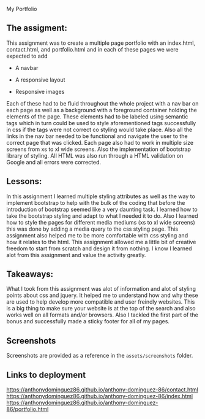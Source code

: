 My Portfolio

## The assigment:
This assignment was to create a multiple page portfolio with an index.html, contact.html, and portfolio.html and in each of these pages we were expected to add 
   * A navbar

   * A responsive layout

   * Responsive images

Each of these had to be fluid throughout the whole project with a nav bar on each page as well as a background with a foreground container holding the elements of the page. These elements had to be labeled using semantic tags which in turn could be used to style aforementioned tags successfully in css if the tags were not correct co styling would take place. Also all the links in the nav bar needed to be functional and navigate the user to the correct page that was clicked. Each page also had to work in multiple size screens from xs to xl wide screens. Also the implementation of bootstrap library of styling. All HTML was also run through a HTML validation on Google and all errors were corrected.

## Lessons:
In this assignment I learned multiple styling attributes as well as the way to implement bootstrap to help with the bulk of the coding that before the introduction of bootstrap seemed like a very daunting task. I learned how to take the bootstrap styling and adapt to what I needed it to do. Also I learned how to style the pages for different media mediums (xs to xl wide screens) this was done by adding a media query to the css styling page. This assignment also helped me to be more comfortable with css styling and how it relates to the html. This assignment allowed me a little bit of creative freedom to start from scratch and design it from nothing. I know I learned alot from this assignment and value the activity greatly. 


## Takeaways:
What I took from this assignment was alot of information and alot of styling points about css and jquery. It helped me to understand how and why these are used to help develop more compatible and user freindly websites. This is a big thing to make sure your website is at the top of the search and also works well on all formats and/or browsers. Also I tackled the first part of the bonus and successfully made a sticky footer for all of my pages. 

## Screenshots 
Screenshots are provided as a reference in the `assets/screenshots` folder.

## Links to deployment 
https://anthonydominguez86.github.io/anthony-dominguez-86/contact.html
https://anthonydominguez86.github.io/anthony-dominguez-86/index.html
https://anthonydominguez86.github.io/anthony-dominguez-86/portfolio.html